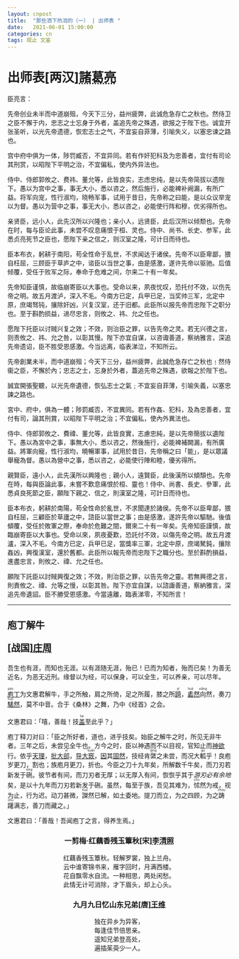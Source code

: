 ```yaml
---
layout: cnpost
title:  "那些洒下热泪的（一） | 出师表 "
date:   2021-06-01 15:00:00
categories: cn
tags: 观止 文鉴
---
```


<div class="heti heti--ancient">
  <h1>出师表<span class="heti-meta heti-small">[两汉]<abbr title="字孔明,（181年～234年10月8日）">諸葛亮</abbr></span></h1>
  <p>臣亮言：</p>
  <p>先帝创业未半而中道崩殂，今天下三分，益州疲弊，此诚危急存亡之秋也。然侍卫之臣不懈于内，忠志之士忘身于外者，盖追先帝之殊遇，欲报之于陛下也。诚宜开张圣听，以光先帝遗德，恢宏志士之气，不宜妄自菲薄，引喻失义，以塞忠谏之路也。</p>
  <p>宫中府中俱为一体，陟罚臧否，不宜异同。若有作奸犯科及为忠善者，宜付有司论其刑赏，以昭陛下平明之治，不宜偏私，使内外异法也。</p>
  <p>侍中、侍郎郭攸之、费祎、董允等，此皆良实，志虑忠纯，是以先帝简拔以遗陛下。愚以为宫中之事，事无大小，悉以咨之，然后施行，必能裨补阙漏，有所广益。将军向宠，性行淑均，晓畅军事，试用于昔日，先帝称之曰能，是以众议举宠以为督。愚以为营中之事，事无大小，悉以咨之，必能使行阵和穆，优劣得所也。</p>
  <p>亲贤臣，远小人，此先汉所以兴隆也；亲小人，远贤臣，此后汉所以倾颓也。先帝在时，每与臣论此事，未尝不叹息痛恨于桓、灵也。侍中、尚书、长史、参军，此悉贞亮死节之臣也，愿陛下亲之信之，则汉室之隆，可计日而待也。</p>
  <p>臣本布衣，躬耕于南阳，苟全性命于乱世，不求闻达于诸侯。先帝不以臣卑鄙，猥自枉屈，三顾臣于草庐之中，谘臣以当世之事，由是感激，遂许先帝以驱驰。后值倾覆，受任于败军之际，奉命于危难之间，尔来二十有一年矣。</p>
  <p>先帝知臣谨慎，故临崩寄臣以大事也。受命以来，夙夜忧叹，恐托付不效，以伤先帝之明。故五月渡泸，深入不毛。今南方已定，兵甲已足，当奖帅三军，北定中原，庶竭驽钝，攘除奸凶，兴复汉室，还于旧都。此臣所以报先帝而忠陛下之职分也。至于斟酌损益，进尽忠言，则攸之、祎、允之任也。</p>
  <p>愿陛下托臣以讨贼兴复之效；不效，则治臣之罪，以告先帝之灵。若无兴德之言，则责攸之、祎、允之咎，以彰其慢。陛下亦宜自谋，以咨诹善道，察纳雅言，深追先帝遗诏，臣不胜受恩感激。今当远离，临表涕泣，不知所云。</p>
</div>

<div class="heti heti--columns-2">
    <p>先帝創業未半，而中道崩殂；今天下三分，益州疲弊，此誠危急存亡之秋也﹗然侍衞之臣，不懈於內；忠志之士，忘身於外者，蓋追先帝之殊遇，欲報之於陛下也。</p>
    <p>誠宜開張聖聽，以光先帝遺德，恢弘志士之氣﹔不宜妄自菲薄，引喻失義，以塞忠諫之路也。</p>
    <p>宮中、府中，俱為一體；陟罰臧否，不宜異同。若有作姦、犯科，及為忠善者，宜付有司，論其刑賞，以昭陛下平明之治；不宜偏私，使內外異法也。</p>
    <p>侍中、侍郎郭攸之、費禕、董允等，此皆良實，志慮忠純，是以先帝簡拔以遺陛下。愚以為宮中之事，事無大小，悉以咨之，然後施行，必能裨補闕漏，有所廣益。將軍向寵，性行淑均，曉暢軍事，試用於昔日，先帝稱之曰「能」，是以眾議舉寵為督。愚以為營中之事，悉以咨之，必能使行陣和睦，優劣得所。</p>
    <p>親賢臣，遠小人，此先漢所以興隆也﹔親小人，遠賢臣，此後漢所以傾頹也。先帝在時，每與臣論此事，未嘗不歎息痛恨於桓、靈也！侍中、尚書、長史、參軍，此悉貞良死節之臣，願陛下親之、信之，則漢室之隆，可計日而待也。</p>
    <p>臣本布衣，躬耕於南陽，苟全性命於亂世，不求聞達於諸侯。先帝不以臣卑鄙，猥自枉屈，三顧臣於草廬之中，諮臣以當世之事；由是感激，遂許先帝以驅馳。後值傾覆，受任於敗軍之際，奉命於危難之間，爾來二十有一年矣。先帝知臣謹慎，故臨崩寄臣以大事也。受命以來，夙夜憂歎，恐託付不效，以傷先帝之明。故五月渡瀘，深入不毛。今南方已定，兵甲已足，當獎率三軍，北定中原，庶竭駑鈍，攘除姦凶，興復漢室，還於舊都。此臣所以報先帝而忠陛下之職分也。至於斟酌損益，進盡忠言，則攸之、禕、允之任也。</p>
    <p>願陛下託臣以討賊興復之效；不效，則治臣之罪，以告先帝之靈。若無興德之言，則責攸之、禕、允等之慢，以彰其咎。陛下亦宜自謀，以諮諏善道，察納雅言，深追先帝遺詔。臣不勝受恩感激。今當遠離，臨表涕零，不知所言！</p>
</div>

---

<div class="heti heti--ancient heti--annotation">
    <h2>庖丁解牛<p class="heti-meta heti-small">[战国]<abbr title="庄子，（公元前369～公元前286年）">庄周</abbr></p></h2>
    <p>吾生也有涯，而知也无涯。以有涯随无涯，殆已！已而为知者，殆而已矣！为善无近名，为恶无近刑。缘督以为经，可以保身，可以全生，可以养亲，可以尽年。</p>
    <p><u title="名丁的厨工。先秦古书往往以职业放在人名前"><ruby><rb>庖</rb><rp>(</rp><rt lang="zh-Latn">páo</rt><rp>)</rp></ruby>丁</u>为文惠君解牛，手之所触，肩之所倚，足之所履，膝之所<u title="支撑，接触"><ruby><rb>踦</rb><rp>(</rp><rt lang="zh-Latn">yǐ</rt><rp>)</rp></ruby></u>，<u title="砉然：砉，又读xū，象声词。砉然，皮骨相离的声音"><ruby><rb>砉</rb><rp>(</rp><rt lang="zh-Latn">huā</rt><rp>)</rp></ruby>然</u><ruby><rb>向</rb><rp>(</rp><rt lang="zh-Latn">xiǎng</rt><rp>)</rp></ruby>然，奏刀<u title="騞然：象声词，形容比砉然更大的进刀解牛声"><ruby><rb>騞</rb><rp>(</rp><rt lang="zh-Latn">huō</rt><rp>)</rp></ruby>然</u>，莫不中音。合于《桑林》之舞，乃中《经首》之会。</p>
    <p>文惠君曰：「嘻，善哉！技<u title="通「盍」，何，怎样"><ruby><rb>盖</rb><rp>(</rp><rt lang="zh-Latn">hé</rt><rp>)</rp></ruby></u>至此乎？」</p>
    <p>庖丁释刀对曰：「臣之所好者，道也，进乎技矣。始臣之解牛之时，所见无非牛者。三年之后，未尝见全牛也。方今之时，臣以神遇而不以目视，官知止而<u title="指精神活动">神欲</u>行。依乎<u title="指牛的生理上的天然结构">天理</u>，<u title="击入大的缝隙">批大<ruby><rb>郤</rb><rp>(</rp><rt lang="zh-Latn">xì</rt><rp>)</rp></ruby></u>，<u title="顺着（骨节间的）空处进刀">导大<ruby><rb>窾</rb><rp>(</rp><rt lang="zh-Latn">kuǎn</rt><rp>)</rp></ruby></u>，<u title="依">因</u>其<u title="指牛体本来的结构">固然</u>，技经肯<ruby><rb>綮</rb><rp>(</rp><rt lang="zh-Latn">qìng</rt><rp>)</rp></ruby>之未尝，而况大<ruby><rb>軱</rb><rp>(</rp><rt lang="zh-Latn">gū</rt><rp>)</rp></ruby>乎！良庖岁更刀，割也；族庖月更刀，折也。今臣之刀十九年矣，所解数千牛矣，而刀刃若新发于<ruby><rb>硎</rb><rp>(</rp><rt lang="zh-Latn">xíng</rt><rp>)</rp></ruby>。彼节者有间，而刀刃者无厚；以无厚入有间，恢恢乎其于<em>游刃必有余地</em>矣，是以十九年而刀刃若新发于硎。虽然，每至于族，吾见其难为，<ruby><rb>怵</rb><rp>(</rp><rt lang="zh-Latn">chù</rt><rp>)</rp></ruby>然为戒，视为止，行为迟。动刀甚微，<ruby><rb>謋</rb><rp>(</rp><rt lang="zh-Latn">huò</rt><rp>)</rp></ruby>然已解，如土委地。提刀而立，为之四顾，为之<ruby><rb>踌</rb><rp>(</rp><rt lang="zh-Latn">chóu</rt><rp>)</rp><rb>躇</rb><rp>(</rp><rt lang="zh-Latn">chú</rt><rp>)</rp></ruby>满志，善刀而藏之。」</p>
    <p>文惠君曰：「善哉！吾闻庖丁之言，得养生焉。」</p>
</div>

<center>
<div class="heti heti--poetry">
  <h3>一剪梅·红藕香残玉簟秋<span class="heti-meta heti-small">[宋]<abbr title="号易安居士">李清照</abbr></span></h3>
    红藕香残玉簟秋。轻解罗裳，独上兰舟<span class="heti-hang">。</span><br>
    云中谁寄锦书来，雁字回时，月满西楼<span class="heti-hang">。</span><br>
    花自飘零水自流。一种相思，两处闲愁<span class="heti-hang">。</span><br>
    此情无计可消除，才下眉头，却上心头<span class="heti-hang">。</span>
</div>
</center>

<center>
<div class="heti heti--poetry">
  <h3>九月九日忆山东兄弟<span class="heti-meta heti-small">[唐]<abbr title="号摩诘居士">王维</abbr></span></h3>
    独在异乡为异客<span class="heti-hang">，</span><br>
    每逢佳节倍思亲<span class="heti-hang">。</span><br>
    遥知兄弟登高处<span class="heti-hang">，</span><br>
    遍插茱萸少一人<span class="heti-hang">。</span>
</div>
</center>